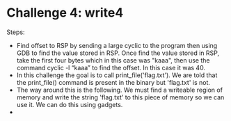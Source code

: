 # Challenge 4: write4
Steps:
- Find offset to RSP by sending a large cyclic to the program then using GDB to find the value stored in RSP. Once find the value stored in RSP, take the first four bytes which in this case was "kaaa", then use the command cyclic -l “kaaa” to find the offset. In this case it was 40.
- In this challenge the goal is to call print_file('flag.txt'). We are told that the print_file() command is present in the binary but 'flag.txt' is not.
- The way around this is the following. We must find a writeable region of memory and write the string 'flag.txt' to this piece of memory so we can use it. We can do this using gadgets.
- 
